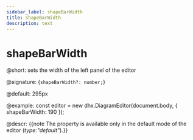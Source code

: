 ```yaml
---
sidebar_label: shapeBarWidth
title: shapeBarWidth
description: text
---
```


# shapeBarWidth

@short: sets the width of the left panel of the editor

@signature: {`shapeBarWidth?: number;`}

@default: 295px

@example:
const editor = new dhx.DiagramEditor(document.body, {
    shapeBarWidth: 190
});

@descr:
{{note The property is available only in the default mode of the editor (*type:"default"*).}}